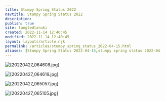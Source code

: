 ```yaml
---
title: Stumpy Spring Status 2022
navtitle: Stumpy Spring Status 2022
description: 
publish: true
site: tangledtanuki
created: 2022-11-14 12:40:45
modified: 2022-11-14 12:40:45
layout: layouts/article.njk
permalink: /articles/stumpy_spring_status_2022-04-15.html
aliases: [Stumpy Spring Status 2022-04-15,stumpy spring status 2022-04-15]
---
```



![[20220427_064608.jpg]](/img/20220427_064608.jpg "[[20220427_064608.jpg]]")

![[20220427_064616.jpg]](/img/20220427_064616.jpg "[[20220427_064616.jpg]]")

![[20220427_065057.jpg]](/img/20220427_065057.jpg "[[20220427_065057.jpg]]")

![[20220427_065105.jpg]](/img/20220427_065105.jpg "[[20220427_065105.jpg]]")